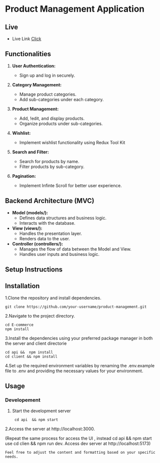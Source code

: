 # Product Management Application

## Live
- Live Link [Click](#figma-link)

## Functionalities
1. **User Authentication:**
   - Sign up and log in securely.

2. **Category Management:**
   - Manage product categories.
   - Add sub-categories under each category.

3. **Product Management:**
   - Add, !edit, and display products.
   - Organize products under sub-categories.

4. **Wishlist:**
   - Implement wishlist functionality using Redux Tool Kit

5. **Search and Filter:**
   - Search for products by name.
   - Filter products by sub-category.

6. **Pagination:**
   - Implement Infinte Scroll for better user experience.

## Backend Architecture (MVC)
- **Model (models/):**
  - Defines data structures and business logic.
  - Interacts with the database.
- **View (views/):**
  - Handles the presentation layer.
  - Renders data to the user.
- **Controller (controllers/):**
  - Manages the flow of data between the Model and View.
  - Handles user inputs and business logic.

## Setup Instructions

## Installation

1.Clone the repository and install dependencies.
 
    git clone https://github.com/your-username/product-management.git

2.Navigate to the project directory.
    
    cd E-commerce
    npm install

3.Install the dependencies using your preferred package manager in both the server and client directorie
    
    cd api &&  npm install
    cd client && npm install
4.Set up the required environment variables by renaming the .env.example file to .env and providing the necessary values for your environment.

## Usage

   ### Developement

   1. Start the development server
        
           cd api  && npm start
  
   2.Access the server at http://localhost:3000.

   (Repeat the same process for access the UI , instead  cd api && npm start use cd clien && npm run dev.
   Access dev server at http://localhost:5173)




```   
Feel free to adjust the content and formatting based on your specific needs.

